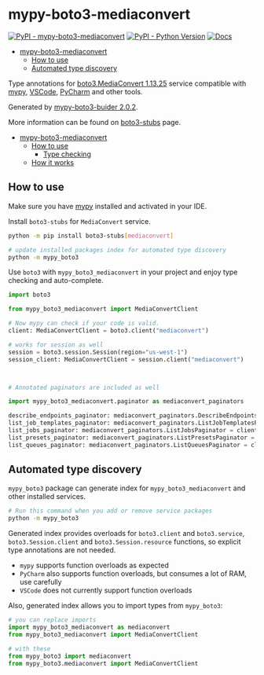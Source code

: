 # mypy-boto3-mediaconvert

[![PyPI - mypy-boto3-mediaconvert](https://img.shields.io/pypi/v/mypy-boto3-mediaconvert.svg?color=blue)](https://pypi.org/project/mypy-boto3-mediaconvert)
[![PyPI - Python Version](https://img.shields.io/pypi/pyversions/mypy-boto3-mediaconvert.svg?color=blue)](https://pypi.org/project/mypy-boto3-mediaconvert)
[![Docs](https://img.shields.io/readthedocs/mypy-boto3-builder.svg?color=blue)](https://mypy-boto3-builder.readthedocs.io/)

- [mypy-boto3-mediaconvert](#mypy-boto3-mediaconvert)
  - [How to use](#how-to-use)
  - [Automated type discovery](#automated-type-discovery)


Type annotations for
[boto3.MediaConvert 1.13.25](https://boto3.amazonaws.com/v1/documentation/api/1.13.25/reference/services/mediaconvert.html#MediaConvert) service
compatible with [mypy](https://github.com/python/mypy), [VSCode](https://code.visualstudio.com/),
[PyCharm](https://www.jetbrains.com/pycharm/) and other tools.

Generated by [mypy-boto3-buider 2.0.2](https://github.com/vemel/mypy_boto3_builder).

More information can be found on [boto3-stubs](https://pypi.org/project/boto3-stubs/) page.

- [mypy-boto3-mediaconvert](#mypy-boto3-mediaconvert)
  - [How to use](#how-to-use)
    - [Type checking](#type-checking)
  - [How it works](#how-it-works)

## How to use

Make sure you have [mypy](https://github.com/python/mypy) installed and activated in your IDE.

Install `boto3-stubs` for `MediaConvert` service.

```bash
python -m pip install boto3-stubs[mediaconvert]

# update installed packages index for automated type discovery
python -m mypy_boto3
```

Use `boto3` with `mypy_boto3_mediaconvert` in your project and enjoy type checking and auto-complete.

```python
import boto3

from mypy_boto3_mediaconvert import MediaConvertClient

# Now mypy can check if your code is valid.
client: MediaConvertClient = boto3.client("mediaconvert")

# works for session as well
session = boto3.session.Session(region="us-west-1")
session_client: MediaConvertClient = session.client("mediaconvert")



# Annotated paginators are included as well

import mypy_boto3_mediaconvert.paginator as mediaconvert_paginators

describe_endpoints_paginator: mediaconvert_paginators.DescribeEndpointsPaginator = client.get_paginator("describe_endpoints")
list_job_templates_paginator: mediaconvert_paginators.ListJobTemplatesPaginator = client.get_paginator("list_job_templates")
list_jobs_paginator: mediaconvert_paginators.ListJobsPaginator = client.get_paginator("list_jobs")
list_presets_paginator: mediaconvert_paginators.ListPresetsPaginator = client.get_paginator("list_presets")
list_queues_paginator: mediaconvert_paginators.ListQueuesPaginator = client.get_paginator("list_queues")
```

## Automated type discovery

`mypy_boto3` package can generate index for `mypy_boto3_mediaconvert` and other installed services.

```bash
# Run this command when you add or remove service packages
python -m mypy_boto3
```

Generated index provides overloads for `boto3.client` and `boto3.service`,
`boto3.Session.client` and `boto3.Session.resource` functions,
so explicit type annotations are not needed.

- `mypy` supports function overloads as expected
- `PyCharm` also supports function overloads, but consumes a lot of RAM, use carefully
- `VSCode` does not currently support function overloads

Also, generated index allows you to import types from `mypy_boto3`:

```python
# you can replace imports
import mypy_boto3_mediaconvert as mediaconvert
from mypy_boto3_mediaconvert import MediaConvertClient

# with these
from mypy_boto3 import mediaconvert
from mypy_boto3.mediaconvert import MediaConvertClient
```